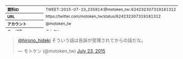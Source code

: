 <table style="font-size: 9pt; width: 610px; margin-bottom: 20px; height: 80px;">
<tbody>
    <tr>
        <th align=left>資料ID</th>
        <td align=left>TWEET::2015-07-23_235914:@motoken_tw::624232307319181312</td>
    </tr>
    <tr>
        <th align=left>URL</th>
        <td align=left>https://twitter.com/motoken_tw/status/624232307319181312</td>
    </tr>
    <tr>
        <th align=left>アカウント</th>
        <td align=left>@motoken_tw</td>
    </tr>
    <tr>
        <th align=left>ユーザ名</th>
        <td align=left>モトケン</td>
    </tr>
    <tr>
        <th align=left>ツイートの記録日時</th>
        <td align=left>created_at 2022-08-24_1413</td>
    </tr>
</tbody>
</table>
<blockquote class="twitter-tweet" data-width="450"  data-lang="ja"><p lang="ja" dir="ltr"><a href="https://twitter.com/hirono_hideki?ref_src=twsrc%5Etfw">@hirono_hideki</a> そういう話は告訴が受理されてからの話だな。</p>&mdash; モトケン (@motoken_tw) <a href="https://twitter.com/motoken_tw/status/624232307319181312?ref_src=twsrc%5Etfw">July 23, 2015</a></blockquote>
<script async src="https://platform.twitter.com/widgets.js" charset="utf-8"></script>


